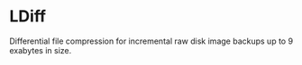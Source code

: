 # LDiff
Differential file compression for incremental raw disk image backups up to 9 exabytes in size.
